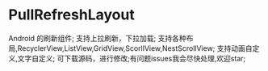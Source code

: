 # PullRefreshLayout
Android 的刷新组件;
支持上拉刷新，下拉加载;
支持各种布局,RecyclerView,ListView,GridView,ScorllView,NestScrollView;
支持动画自定义,文字自定义;
可下载源码，进行修改;有问题issues我会尽快处理,欢迎star;
